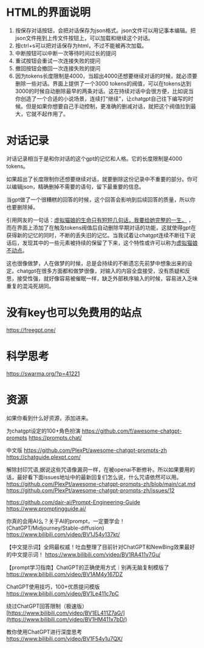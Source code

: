 # HTML的界面说明

1. 按保存对话按钮，会把对话保存为json格式。json文件可以用记事本编辑。把json文件拖到上传文件按钮上，可以加载和继续这个对话。
2. 按ctrl+s可以把对话保存为html，不过不能被再次加载。
3. 中断按钮可以中断一次等待时间过长的提问
4. 重试按钮会重试一次连接失败的提问
5. 撤回按钮会撤回一次连接失败的提问
6. 因为tokens长度限制是4000，当超出4000还想要继续对话的时候，就必须要删除一些对话。界面上提供了一个3000 tokens的阀值，可以在tokens达到3000的时候自动删除最早的两条对话。这在持续对话中会很方便，比如说当你创造了一个合适的小说场景，连续打“继续”，让chatgpt自己往下编写的时候。但是如果你想要自己手动控制，更准确的删减对话，就把这个阀值拉到最大，它就不起作用了。


# 对话记录

对话记录相当于是和你对话的这个gpt的记忆和人格。它的长度限制是4000 tokens。

如果超出了长度限制你还想要继续对话，就要删除这份记录中不重要的部分。你可以编辑json，精确删掉不需要的语句，留下最重要的信息。

当gpt做了一个很糟糕的回答的时候，这个回答会影响到后续回答的质量，所以你也要删除掉。

引用网友的一句话：[虚拟猫娘的生命只有短短几句话，我要给她完整的一生。](https://github.com/PlexPt/awesome-chatgpt-prompts-zh/issues/12#issuecomment-1480116067) ，而在界面上添加了在触及tokens阀值后自动删除早期对话的功能，这就使得gpt在获得新的记忆的同时，不断的丢失旧的记忆。当我试着让chatgpt连续不断往下说话后，发现其中的一些元素被持续的保留了下来，这个特性或许可以称为[虚拟猫娘不动点](https://zh.wikipedia.org/wiki/%E4%B8%8D%E5%8A%A8%E7%82%B9%E7%BB%84%E5%90%88%E5%AD%90)。

这也很像做梦，人在做梦的时候，总是会持续的不断遗忘先前梦中想象出来的设定。chatgpt在很多方面都和做梦很像，对输入的内容全盘接受，没有质疑和反思，接受性强，就好像容易被催眠一样，缺乏外部秩序输入的时候，容易进入乏味重复的混沌死胡同。

# 没有key也可以免费用的站点

https://freegpt.one/

# 科学思考

https://swarma.org/?p=41221

# 资源

如果你看到什么好资源，添加进来。


为chatgpt设定的100+角色扮演 
https://github.com/f/awesome-chatgpt-prompts 
https://prompts.chat/

中文版
https://github.com/PlexPt/awesome-chatgpt-prompts-zh
https://chatguide.plexpt.com/

解除封印咒语,据说这些咒语像漏洞一样，在被openai不断修补。所以如果要用的话，最好看下面issues地址中的最新回复们怎么说，什么咒语依然可以用。
https://github.com/PlexPt/awesome-chatgpt-prompts-zh/blob/main/cat.md
https://github.com/PlexPt/awesome-chatgpt-prompts-zh/issues/12


https://github.com/dair-ai/Prompt-Engineering-Guide 
https://www.promptingguide.ai/

你真的会用AI么？关于AI的prompt，一定要学会！(ChatGPT/Midjourney/Stable-diffusion) https://www.bilibili.com/video/BV1J54y137kt/

【中文提示词】全网最权威！吐血整理了目前针对ChatGPT和NewBing效果最好的中文提示词！ https://www.bilibili.com/video/BV1RA411y7Gu/

【prompt学习指南】ChatGPT的正确使用方式｜别再无脑复制模版了 https://www.bilibili.com/video/BV1AM4y167DZ

ChatGPT使用技巧，100+优质提问模版 https://www.bilibili.com/video/BV1Le411c7pC

绕过ChatGPT回答限制（极速版） [https://www.bilibili.com/video/BV1EL411Z7aG/](https://www.bilibili.com/video/BV1HM411x7bD/)

教你使用ChatGPT进行深度思考  https://www.bilibili.com/video/BV1F54y1u7QX/


